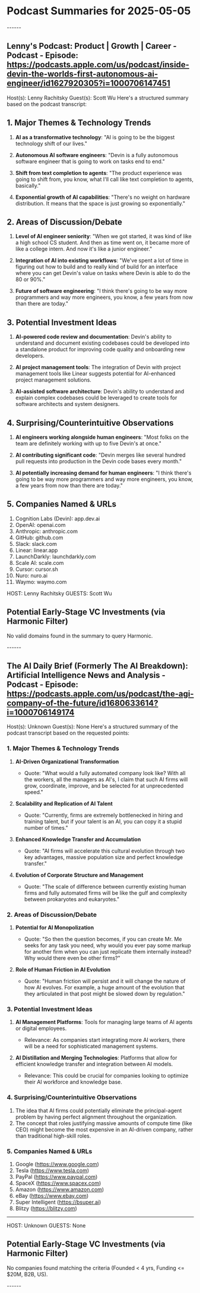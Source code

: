 # Podcast Summaries for 2025-05-05
---<CUT>---

## Lenny's Podcast: Product | Growth | Career - Podcast - Episode: https://podcasts.apple.com/us/podcast/inside-devin-the-worlds-first-autonomous-ai-engineer/id1627920305?i=1000706147451
Host(s): Lenny Rachitsky
Guest(s): Scott Wu
Here's a structured summary based on the podcast transcript:

## 1. Major Themes & Technology Trends

1. **AI as a transformative technology**: 
   "AI is going to be the biggest technology shift of our lives."

2. **Autonomous AI software engineers**: 
   "Devin is a fully autonomous software engineer that is going to work on tasks end to end."

3. **Shift from text completion to agents**: 
   "The product experience was going to shift from, you know, what I'll call like text completion to agents, basically."

4. **Exponential growth of AI capabilities**: 
   "There's no weight on hardware distribution. It means that the space is just growing so exponentially."

## 2. Areas of Discussion/Debate

1. **Level of AI engineer seniority**: 
   "When we got started, it was kind of like a high school CS student. And then as time went on, it became more of like a college intern. And now it's like a junior engineer."

2. **Integration of AI into existing workflows**: 
   "We've spent a lot of time in figuring out how to build and to really kind of build for an interface where you can get Devin's value on tasks where Devin is able to do the 80 or 90%."

3. **Future of software engineering**: 
   "I think there's going to be way more programmers and way more engineers, you know, a few years from now than there are today."

## 3. Potential Investment Ideas

1. **AI-powered code review and documentation**: Devin's ability to understand and document existing codebases could be developed into a standalone product for improving code quality and onboarding new developers.

2. **AI project management tools**: The integration of Devin with project management tools like Linear suggests potential for AI-enhanced project management solutions.

3. **AI-assisted software architecture**: Devin's ability to understand and explain complex codebases could be leveraged to create tools for software architects and system designers.

## 4. Surprising/Counterintuitive Observations

1. **AI engineers working alongside human engineers**: 
   "Most folks on the team are definitely working with up to five Devin's at once."

2. **AI contributing significant code**: 
   "Devin merges like several hundred pull requests into production in the Devin code bases every month."

3. **AI potentially increasing demand for human engineers**: 
   "I think there's going to be way more programmers and way more engineers, you know, a few years from now than there are today."

## 5. Companies Named & URLs

1. Cognition Labs (Devin): app.dev.ai
2. OpenAI: openai.com
3. Anthropic: anthropic.com
4. GitHub: github.com
5. Slack: slack.com
6. Linear: linear.app
7. LaunchDarkly: launchdarkly.com
8. Scale AI: scale.com
9. Cursor: cursor.sh
10. Nuro: nuro.ai
11. Waymo: waymo.com

HOST: Lenny Rachitsky
GUESTS: Scott Wu

## Potential Early-Stage VC Investments (via Harmonic Filter)

No valid domains found in the summary to query Harmonic.

---<CUT>---

## The AI Daily Brief (Formerly The AI Breakdown): Artificial Intelligence News and Analysis - Podcast - Episode: https://podcasts.apple.com/us/podcast/the-agi-company-of-the-future/id1680633614?i=1000706149174
Host(s): Unknown
Guest(s): None
Here's a structured summary of the podcast transcript based on the requested points:

### 1. Major Themes & Technology Trends

1. **AI-Driven Organizational Transformation**
   - Quote: "What would a fully automated company look like? With all the workers, all the managers as AI's, I claim that such AI firms will grow, coordinate, improve, and be selected for at unprecedented speed."

2. **Scalability and Replication of AI Talent**
   - Quote: "Currently, firms are extremely bottlenecked in hiring and training talent, but if your talent is an AI, you can copy it a stupid number of times."

3. **Enhanced Knowledge Transfer and Accumulation**
   - Quote: "AI firms will accelerate this cultural evolution through two key advantages, massive population size and perfect knowledge transfer."

4. **Evolution of Corporate Structure and Management**
   - Quote: "The scale of difference between currently existing human firms and fully automated firms will be like the gulf and complexity between prokaryotes and eukaryotes."

### 2. Areas of Discussion/Debate

1. **Potential for AI Monopolization**
   - Quote: "So then the question becomes, if you can create Mr. Me seeks for any task you need, why would you ever pay some markup for another firm when you can just replicate them internally instead? Why would there even be other firms?"

2. **Role of Human Friction in AI Evolution**
   - Quote: "Human friction will persist and it will change the nature of how AI evolves. For example, a huge amount of the evolution that they articulated in that post might be slowed down by regulation."

### 3. Potential Investment Ideas

1. **AI Management Platforms**: Tools for managing large teams of AI agents or digital employees.
   - Relevance: As companies start integrating more AI workers, there will be a need for sophisticated management systems.

2. **AI Distillation and Merging Technologies**: Platforms that allow for efficient knowledge transfer and integration between AI models.
   - Relevance: This could be crucial for companies looking to optimize their AI workforce and knowledge base.

### 4. Surprising/Counterintuitive Observations

1. The idea that AI firms could potentially eliminate the principal-agent problem by having perfect alignment throughout the organization.
2. The concept that roles justifying massive amounts of compute time (like CEO) might become the most expensive in an AI-driven company, rather than traditional high-skill roles.

### 5. Companies Named & URLs

1. Google (https://www.google.com)
2. Tesla (https://www.tesla.com)
3. PayPal (https://www.paypal.com)
4. SpaceX (https://www.spacex.com)
5. Amazon (https://www.amazon.com)
6. eBay (https://www.ebay.com)
7. Super Intelligent (https://bsuper.ai)
8. Blitzy (https://blitzy.com)

---

HOST: Unknown
GUESTS: None

## Potential Early-Stage VC Investments (via Harmonic Filter)

No companies found matching the criteria (Founded < 4 yrs, Funding <= $20M, B2B, US).

---<CUT>---
